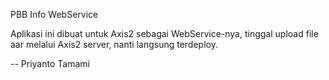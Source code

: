 PBB Info WebService

Aplikasi ini dibuat untuk Axis2 sebagai WebService-nya, tinggal upload file aar melalui Axis2 server, 
nanti langsung terdeploy.

  -- Priyanto Tamami
